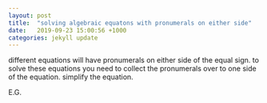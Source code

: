```yaml
---
layout: post
title:  "solving algebraic equatons with pronumerals on either side"
date:   2019-09-23 15:00:56 +1000
categories: jekyll update
---
```


different equations will have pronumerals on either side of the equal sign. to solve these equations you need to collect the pronumerals over to one side of the equation. simplify the equation.



E.G.